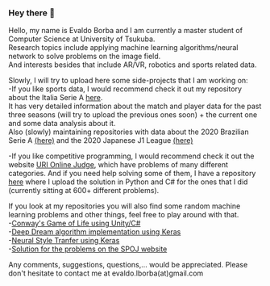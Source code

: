 ### Hey there 👋

Hello, my name is Evaldo Borba and I am currently a master student of Computer Science at University of Tsukuba.  
Research topics include applying machine learning algorithms/neural network to solve problems on the image field.  
And interests besides that include AR/VR, robotics and sports related data.  

Slowly, I will try to upload here some side-projects that I am working on:  
-If you like sports data, I would recommend check it out my repository about the Italia Serie A [here](https://github.com/ewalldo/Italia-Serie-A-Data-and-Data-Analysis).  
It has very detailed information about the match and player data for the past three seasons (will try to upload the previous ones soon) + the current one and some data analysis about it.  
Also (slowly) maintaining repositories with data about the 2020 Brazilian Serie A [(here)](https://github.com/ewalldo/Brazil-Serie-A-Data-and-Data-Analysis) and the 2020 Japanese J1 League [(here)](https://github.com/ewalldo/Japan-J1-League-Data-and-Data-Analysis)

-If you like competitive programming, I would recommend check it out the website [URI Online Judge](https://www.urionlinejudge.com.br/judge/en/login), which have problems of many different categories. And if you need help solving some of them, I have a repository [here](https://github.com/ewalldo/URI-OnlineJudge-Problems) where I upload the solution in Python and C# for the ones that I did (currently sitting at 600+ different problems).

If you look at my repositories you will also find some random machine learning problems and other things, feel free to play around with that.  
-[Conway's Game of Life using Unity/C#](https://github.com/ewalldo/Conway-s-Game-of-Life)  
-[Deep Dream algorithm implementation using Keras](https://github.com/ewalldo/Deep-Dream---Keras)  
-[Neural Style Tranfer using Keras](https://github.com/ewalldo/Neural-Style-Transfer---Keras)  
-[Solution for the problems on the SPOJ website](https://github.com/ewalldo/SPOJ-Problems)  

Any comments, suggestions, questions,... would be appreciated. Please don't hesitate to contact me at evaldo.lborba(at)gmail.com
<!--
**ewalldo/ewalldo** is a ✨ _special_ ✨ repository because its `README.md` (this file) appears on your GitHub profile.

Here are some ideas to get you started:

- 🔭 I’m currently working on ...
- 🌱 I’m currently learning ...
- 👯 I’m looking to collaborate on ...
- 🤔 I’m looking for help with ...
- 💬 Ask me about ...
- 📫 How to reach me: ...
- 😄 Pronouns: ...
- ⚡ Fun fact: ...
-->
